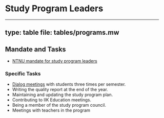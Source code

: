 

# Study Program Leaders


---
type: table
file: tables/programs.mw
---


## Mandate and Tasks


* [NTNU mandate for study program leaders](https://innsida.ntnu.no/wiki/-/wiki/Norsk/ledelse+av+studieprogram)


### Specific Tasks

* [Dialog meetings](dialogmøter-spl.html) with students three times per semester.
* Writing the quality report at the end of the year.
* Maintaining and updating the study program plan.
* Contributing to IIK Education meetings.
* Being a member of the study program council.
* Meetings with teachers in the program
